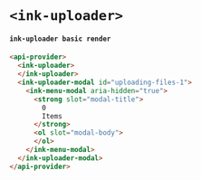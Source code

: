 # `<ink-uploader>`

#### `ink-uploader basic render`

```html
<api-provider>
  <ink-uploader>
  </ink-uploader>
  <ink-uploader-modal id="uploading-files-1">
    <ink-menu-modal aria-hidden="true">
      <strong slot="modal-title">
        0
        Items
      </strong>
      <ol slot="modal-body">
      </ol>
    </ink-menu-modal>
  </ink-uploader-modal>
</api-provider>

```

